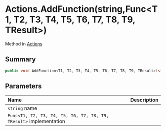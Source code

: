 # Actions.AddFunction(string,Func<T1, T2, T3, T4, T5, T6, T7, T8, T9, TResult>)

Method in [Actions](/docs/api/csharp/yarn.unity.actions.md)

## Summary



```csharp
public void AddFunction<T1, T2, T3, T4, T5, T6, T7, T8, T9, TResult>(string name, Func<T1, T2, T3, T4, T5, T6, T7, T8, T9, TResult> implementation);
```

## Parameters

|Name|Description|
|:---|:---|
|`string` name||
|`Func<T1, T2, T3, T4, T5, T6, T7, T8, T9, TResult>` implementation||


